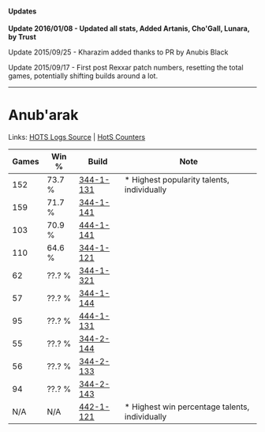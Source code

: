 #### Updates
**Update 2016/01/08 - Updated all stats, Added Artanis, Cho'Gall, Lunara, by Trust**

Update 2015/09/25 - Kharazim added thanks to PR by Anubis Black

Update 2015/09/17 - First post Rexxar patch numbers, resetting the total games, potentially shifting builds around a lot.

***

# Anub'arak

Links: [HOTS Logs Source](https://www.hotslogs.com/Sitewide/HeroDetails?Hero=Anub'arak) | [HotS Counters](http://hotscounters.com/#/hero/Anub'arak)

Games  | Win %  | Build     | Note
-----  | -----  | -----     | ----
152    | 73.7 % | [344-1-131](http://www.heroesfire.com/hots/talent-calculator/anubarak#pHXh) | * Highest popularity talents, individually
159    | 71.7 % | [344-1-141](http://www.heroesfire.com/hots/talent-calculator/anubarak#pHXr) | 
103    | 70.9 % | [444-1-141](http://www.heroesfire.com/hots/talent-calculator/anubarak#t5gr) | 
110    | 64.6 % | [344-1-121](http://www.heroesfire.com/hots/talent-calculator/anubarak#pHXX) | 
62     | ??.? % | [344-1-321](http://www.heroesfire.com/hots/talent-calculator/anubarak#pHaf) | 
57     | ??.? % | [344-1-144](http://www.heroesfire.com/hots/talent-calculator/anubarak#pHXu) | 
95     | ??.? % | [444-1-131](http://www.heroesfire.com/hots/talent-calculator/anubarak#t5gh) | 
55     | ??.? % | [344-2-144](http://www.heroesfire.com/hots/talent-calculator/anubarak#pHnW) | 
56     | ??.? % | [344-2-133](http://www.heroesfire.com/hots/talent-calculator/anubarak#pHnL) | 
94     | ??.? % | [344-2-143](http://www.heroesfire.com/hots/talent-calculator/anubarak#pHnV) | 
N/A    | N/A    | [442-1-121](http://www.heroesfire.com/hots/talent-calculator/anubarak#t0o1) | * Highest win percentage talents, individually
